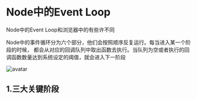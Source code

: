 # Node中的Event Loop

Node中的Event Loop和浏览器中的有些许不同

Node中的事件循环分为六个部分，他们会按照顺序反复运行。每当进入某一个阶段的时候， 都会从对应的回调队列中取出函数去执行。当队列为空或者执行的回调函数数量达到系统设定的阈值，就会进入下一阶段

![avatar](https://user-gold-cdn.xitu.io/2018/11/13/1670c3fe3f9a5e2b?imageView2/0/w/1280/h/960/format/webp/ignore-error/1)

## 1.三大关键阶段
